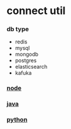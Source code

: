 # connect util

### db type
+ redis
+ mysql
+ mongodb
+ postgres
+ elasticsearch
+ kafuka
### [node](./node)

### [java](./java)

### [python](./python)
